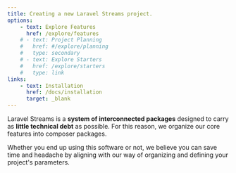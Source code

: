 ```yaml
---
title: Creating a new Laravel Streams project.
options:
    - text: Explore Features
      href: /explore/features
    # - text: Project Planning
    #   href: #/explore/planning
    #   type: secondary
    # - text: Explore Starters
    #   href: /explore/starters
    #   type: link
links:
    - text: Installation
      href: /docs/installation
      target: _blank
---
```

Laravel Streams is a **system of interconnected packages** designed to carry as **little technical debt** as possible. For this reason, we organize our core features into composer packages.

Whether you end up using this software or not, we believe you can save time and headache by aligning with our way of organizing and defining your project's parameters. 
